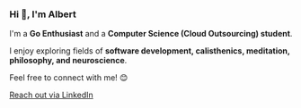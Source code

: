 ### Hi 👋, I'm Albert

I'm a **Go Enthusiast** and a **Computer Science (Cloud Outsourcing) student**.

I enjoy exploring fields of **software development, calisthenics, meditation, philosophy, and neuroscience**.

Feel free to connect with me! 😊

[Reach out via LinkedIn](https://www.linkedin.com/in/albertskon/)
